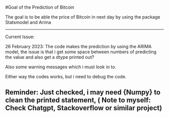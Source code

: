 #Goal of the Prediction of Bitcoin

The goal is to be able the price of Bitcoin in next day by using the package Statsmodel and Arima

---
Current Issue: 

26  February 2023: The code makes the prediction by using the ARIMA model, the issue is that i get some space between numbers of predicting the value and also get a dtype printed out? 

Also some warning messages which i must look in to. 

Either way the codes works, but i need to debug the code.

 Reminder: Just checked, i may need {Numpy} to clean the printed statement, ( Note to myself: Check Chatgpt, Stackoverflow or similar project)
----
